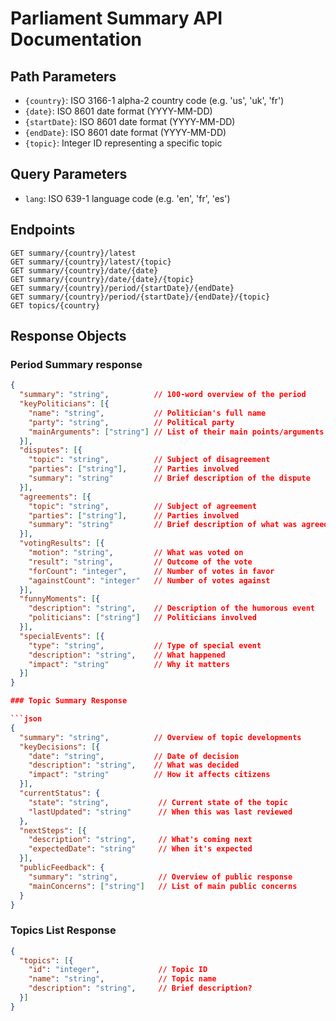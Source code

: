 # Parliament Summary API Documentation

## Path Parameters

- `{country}`: ISO 3166-1 alpha-2 country code (e.g. 'us', 'uk', 'fr')
- `{date}`: ISO 8601 date format (YYYY-MM-DD)
- `{startDate}`: ISO 8601 date format (YYYY-MM-DD)
- `{endDate}`: ISO 8601 date format (YYYY-MM-DD)
- `{topic}`: Integer ID representing a specific topic

## Query Parameters

- `lang`: ISO 639-1 language code (e.g. 'en', 'fr', 'es')

## Endpoints

```
GET summary/{country}/latest
GET summary/{country}/latest/{topic}
GET summary/{country}/date/{date}
GET summary/{country}/date/{date}/{topic}
GET summary/{country}/period/{startDate}/{endDate}
GET summary/{country}/period/{startDate}/{endDate}/{topic}
GET topics/{country}
```

## Response Objects

### Period Summary response

```json
{
  "summary": "string",          // 100-word overview of the period
  "keyPoliticians": [{
    "name": "string",           // Politician's full name
    "party": "string",          // Political party
    "mainArguments": ["string"] // List of their main points/arguments
  }],
  "disputes": [{
    "topic": "string",          // Subject of disagreement
    "parties": ["string"],      // Parties involved
    "summary": "string"         // Brief description of the dispute
  }],
  "agreements": [{
    "topic": "string",          // Subject of agreement
    "parties": ["string"],      // Parties involved
    "summary": "string"         // Brief description of what was agreed
  }],
  "votingResults": [{
    "motion": "string",         // What was voted on
    "result": "string",         // Outcome of the vote
    "forCount": "integer",      // Number of votes in favor
    "againstCount": "integer"   // Number of votes against
  }],
  "funnyMoments": [{
    "description": "string",    // Description of the humorous event
    "politicians": ["string"]   // Politicians involved
  }],
  "specialEvents": [{
    "type": "string",           // Type of special event
    "description": "string",    // What happened
    "impact": "string"          // Why it matters
  }]
}

### Topic Summary Response

```json
{
  "summary": "string",          // Overview of topic developments
  "keyDecisions": [{
    "date": "string",           // Date of decision
    "description": "string",    // What was decided
    "impact": "string"          // How it affects citizens
  }],
  "currentStatus": {
    "state": "string",           // Current state of the topic
    "lastUpdated": "string"      // When this was last reviewed
  },
  "nextSteps": [{
    "description": "string",     // What's coming next
    "expectedDate": "string"     // When it's expected
  }],
  "publicFeedback": {
    "summary": "string",         // Overview of public response
    "mainConcerns": ["string"]   // List of main public concerns
  }
}
```

### Topics List Response

```json
{
  "topics": [{
    "id": "integer",             // Topic ID
    "name": "string",            // Topic name
    "description": "string",     // Brief description?
  }]
}
```
